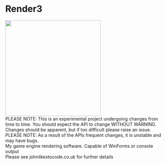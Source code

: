 # Render3
<img src="http://www.johnlikestocode.co.uk/data/R3ICO.png" width="300"><br>
PLEASE NOTE: This is an experimental project undergoing changes from time to time. You should expect the API to change WITHOUT WARNING. Changes should be apparent, but if too difficult please raise an issue.<br>
PLEASE NOTE: As a result of the APIs frequent changes, it is unstable and may have bugs.<br>
My game engine rendering software. Capable of WinForms or console output<br>
Please see johnlikestocode.co.uk for further details
